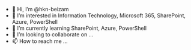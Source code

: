 - 👋 Hi, I’m @hkn-beizam
- 👀 I’m interested in Information Technology, Microsoft 365, SharePoint, Azure, PowerShell
- 🌱 I’m currently learning SharePoint, Azure, PowerShell
- 💞️ I’m looking to collaborate on ...
- 📫 How to reach me ...

<!---
hkn-beizam/hkn-beizam is a ✨ special ✨ repository because its `README.md` (this file) appears on your GitHub profile.
You can click the Preview link to take a look at your changes.
--->
